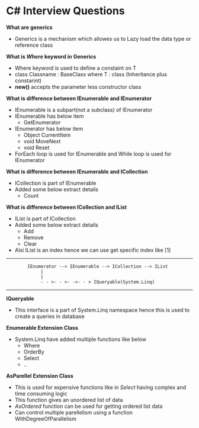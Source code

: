 # C# Interview Questions

**What are generics**
- Generics is a mechanism which allowes us to Lazy load the data type or reference class

**What is **_Where_** keyword in Generics**
- Where keyword is used to define a constaint on T
- class Classname<T> : BaseClass where T : class (Inheritance plus constarint)
- **new()** accepts the parameter less constructor class

**What is difference between IEnumerable and IEnumerator**
- IEnumerable is a subpart(not a subclass) of IEnumerator
- IEnumerable has below item
	- GetEnumerator
- IEnumerator has below item
	- Object CurrentItem
	- void MoveNext
	- void Reset
- ForEach loop is used for IEnumerable and While loop is used for IEnumerator

**What is difference between IEnumerable and ICollection**
- ICollection is part of IEnumerable
- Added some below extract details
	- Count
	
**What is difference between ICollection and IList**
- IList is part of ICollection 
- Added some below extract details
	- Add
	- Remove
	- Clear
- Alsi IList is an index hence we can use get specific index like [1]

-------------------------------------------------------------------------------------------------------------------

			IEnumerator --> IEnumerable --> ICollection --> IList
				 |
				 |
				 - - >- - >- ->- - > IQueryable(System.Linq)
-------------------------------------------------------------------------------------------------------------------

**IQueryable**
- This interface is a part of System.Linq namespace hence this is used to create a queries in database

**Enumerable Extension Class**
- System.Linq have added multiple functions like below
	- Where
	- OrderBy
	- Select
	- ..

**AsParellel Extension Class**
- This is used for expensive functions like in _Select_ having complex and time consuming logic
- This function gives an unordered list of data
- _AsOrdered_ function can be used for getting ordered list data
- Can control multiple parellelism using a function WithDegreeOfParallelism


